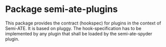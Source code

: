 # Package semi-ate-plugins

This package provides the contract (hookspec) for plugins in the context of Semi-ATE. It is based on pluggy. The hook-specification has to be implemented by any plugin that shall be loaded by the semi-ate-spyder plugin.
